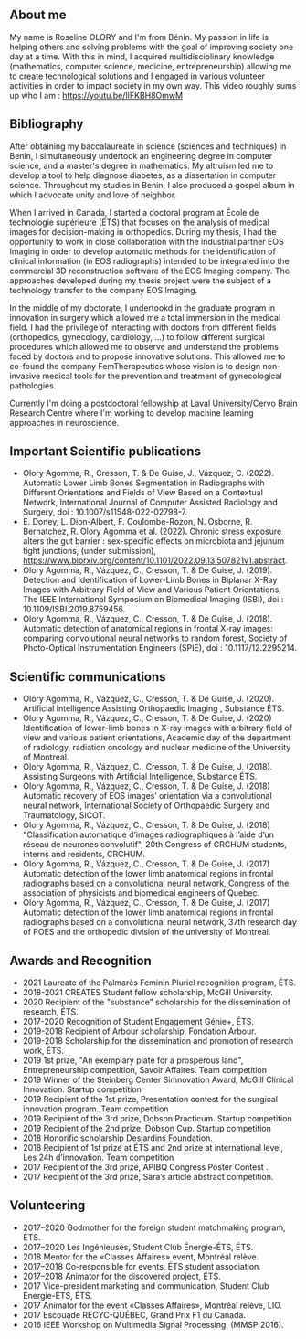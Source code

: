 ## About me
My name is Roseline OLORY and I'm from Bénin. My passion in life is helping others and solving problems with the goal of improving society one day at a time. With this in mind, I acquired multidisciplinary knowledge (mathematics, computer science, medicine, entrepreneurship) allowing me to create technological solutions and I engaged in various volunteer activities in order to impact society in my own way. This video roughly sums up who I am :  <https://youtu.be/IlFKBH8OmwM>

## Bibliography
After obtaining my baccalaureate in science (sciences and techniques) in Benin, I simultaneously undertook an engineering degree in computer science, and a master's degree in mathematics. My altruism led me to develop a tool to help diagnose diabetes, as a dissertation in computer science. Throughout my studies in Benin, I also produced a gospel album in which I advocate unity and love of neighbor.

When I arrived in Canada, I started a doctoral program at École de technologie supérieure (ÉTS) that focuses on the analysis of medical images for decision-making in orthopedics. During my thesis, I had the opportunity to work in close collaboration with the industrial partner EOS Imaging in order to develop automatic methods for the identification of clinical information (in EOS radiographs) intended to be integrated into the commercial 3D reconstruction software of the EOS Imaging company. The approaches developed during my thesis project were the subject of a technology transfer to the company EOS Imaging.

In the middle of my doctorate, I undertookd in the graduate program in innovation in surgery which allowed me a total immersion in the medical field. I had the privilege of interacting with doctors from different fields (orthopedics, gynecology, cardiology, …) to follow different surgical procedures which allowed me to observe and understand the problems faced by doctors and to propose innovative solutions. This allowed me to co-found the company FemTherapeutics whose vision is to design non-invasive medical tools for the prevention and treatment of gynecological pathologies.

Currently I'm doing a postdoctoral fellowship at Laval University/Cervo Brain Research Centre where I'm working to develop machine learning approaches in neuroscience.

## Important Scientific publications
- Olory Agomma, R., Cresson, T. & De Guise, J., Vázquez, C. (2022). Automatic Lower Limb Bones Segmentation in Radiographs with Different Orientations and Fields of View Based on a Contextual Network, International Journal of Computer Assisted Radiology and Surgery, doi : 10.1007/s11548-022-02798-7.
- E. Doney, L. Dion-Albert, F. Coulombe-Rozon, N. Osborne, R. Bernatchez, R. Olory Agomma et al. (2022). Chronic stress exposure alters the gut barrier : sex-specific effects on microbiota and jejunum tight junctions, (under submission), https://www.biorxiv.org/content/10.1101/2022.09.13.507821v1.abstract.
- Olory Agomma, R., Vázquez, C., Cresson, T. & De Guise, J. (2019). Detection and Identification of Lower-Limb Bones in Biplanar X-Ray Images with Arbitrary Field of View and Various Patient Orientations, The IEEE International Symposium on Biomedical Imaging (ISBI), doi : 10.1109/ISBI.2019.8759456.
- Olory Agomma, R., Vázquez, C., Cresson, T. & De Guise, J. (2018). Automatic detection of anatomical regions in frontal X-ray images: comparing convolutional neural networks to random forest, Society of Photo-Optical Instrumentation Engineers (SPIE), doi : 10.1117/12.2295214.

## Scientific communications
- Olory Agomma, R., Vázquez, C., Cresson, T. & De Guise, J. (2020). Artificial Intelligence Assisting Orthopaedic Imaging , Substance ÉTS.
- Olory Agomma, R., Vázquez, C., Cresson, T. & De Guise, J. (2020) Identification of lower-limb bones in X-ray images with arbitrary field of view and various patient orientations, Academic day of the department of radiology, radiation oncology and nuclear medicine of the University of Montreal.
- Olory Agomma, R., Vázquez, C., Cresson, T. & De Guise, J. (2018). Assisting Surgeons with Artificial Intelligence, Substance ÉTS.
- Olory Agomma, R., Vázquez, C., Cresson, T. & De Guise, J. (2018) Automatic recovery of EOS images’ orientation via a convolutional neural network, International Society of Orthopaedic Surgery and Traumatology, SICOT.
- Olory Agomma, R., Vázquez, C., Cresson, T. & De Guise, J. (2018) "Classification automatique d’images radiographiques à l’aide d’un réseau de neurones convolutif", 20th Congress of CRCHUM students, interns and residents, CRCHUM.
- Olory Agomma, R., Vázquez, C., Cresson, T. & De Guise, J. (2017) Automatic detection of the lower limb anatomical regions in frontal radiographs based on a convolutional neural network, Congress of the association of physicists and biomedical engineers of Quebec.
- Olory Agomma, R., Vázquez, C., Cresson, T. & De Guise, J. (2017) Automatic detection of the lower limb anatomical regions in frontal radiographs based on a convolutional neural network, 37th research day of POES and the orthopedic division of the university of Montreal.

## Awards and Recognition

 - 2021 Laureate of the Palmarès Feminin Pluriel recognition program, ÉTS.
- 2018-2021 CREATES Student fellow scholarship, McGill University.
- 2020 Recipient of the "substance" scholarship for the dissemination of research, ÉTS.
- 2017-2020 Recognition of Student Engagement Génie+, ÉTS.
- 2019-2018 Recipient of Arbour scholarship, Fondation Arbour.
- 2019-2018 Scholarship for the dissemination and promotion of research work, ÉTS.
- 2019 1st prize, "An exemplary plate for a prosperous land", Entrepreneurship competition, Savoir Affaires. Team competition
- 2019 Winner of the Steinberg Center Simnovation Award, McGill Clinical Innovation. Startup competition
- 2019 Recipient of the 1st prize, Presentation contest for the surgical innovation program. Team competition
- 2019 Recipient of the 3rd prize, Dobson Practicum. Startup competition
- 2019 Recipient of the 2nd prize, Dobson Cup. Startup competition
- 2018 Honorific scholarship Desjardins Foundation.
- 2018 Recipient of 1st prize at ÉTS and 2nd prize at international level, Les 24h d’innovation. Team competition
- 2017 Recipient of the 3rd prize, APIBQ Congress Poster Contest .
- 2017 Recipient of the 3rd prize, Sara’s article abstract competition.


## Volunteering

- 2017–2020 Godmother for the foreign student matchmaking program, ÉTS.
- 2017–2020 Les Ingénieuses, Student Club Énergie-ÉTS, ÉTS.
- 2018 Mentor for the «Classes Affaires» event, Montréal relève.
- 2017–2018 Co-responsible for events, ÉTS student association.
- 2017–2018 Animator for the discovered project, ÉTS.
- 2017 Vice-president marketing and communication, Student Club Énergie-ÉTS, ÉTS.
- 2017 Animator for the event «Classes Affaires», Montréal relève, LIO.
- 2017 Escouade RECYC-QUÉBEC, Grand Prix F1 du Canada.
- 2016 IEEE Workshop on Multimedia Signal Processing, (MMSP 2016).

